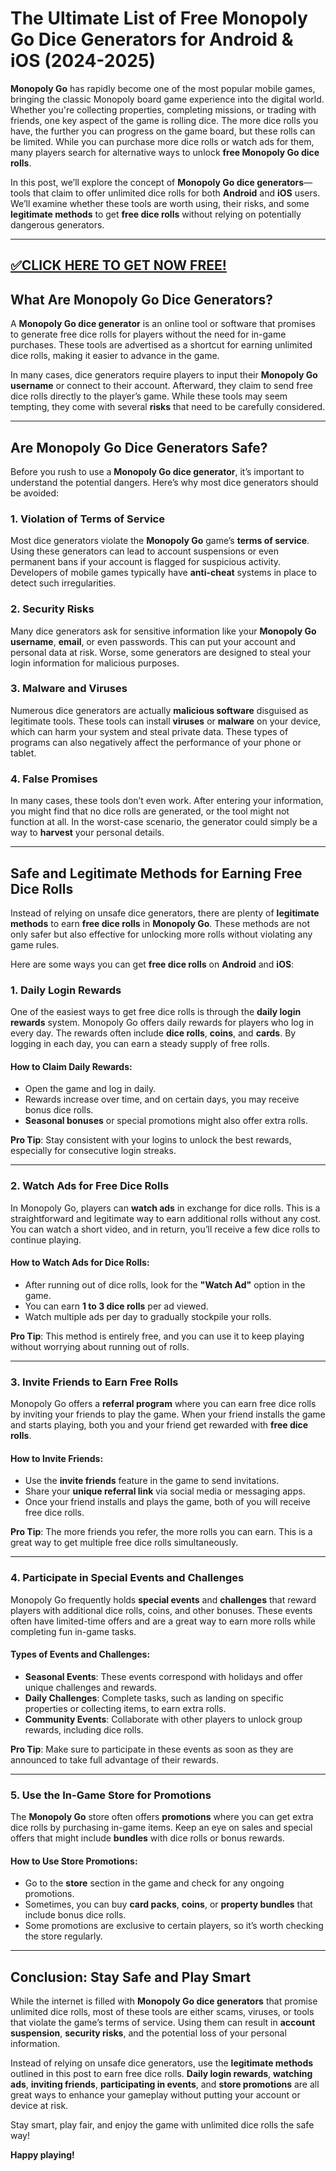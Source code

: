 # The Ultimate List of Free Monopoly Go Dice Generators for Android & iOS (2024-2025)

**Monopoly Go** has rapidly become one of the most popular mobile games, bringing the classic Monopoly board game experience into the digital world. Whether you're collecting properties, completing missions, or trading with friends, one key aspect of the game is rolling dice. The more dice rolls you have, the further you can progress on the game board, but these rolls can be limited. While you can purchase more dice rolls or watch ads for them, many players search for alternative ways to unlock **free Monopoly Go dice rolls**.

In this post, we’ll explore the concept of **Monopoly Go dice generators**—tools that claim to offer unlimited dice rolls for both **Android** and **iOS** users. We’ll examine whether these tools are worth using, their risks, and some **legitimate methods** to get **free dice rolls** without relying on potentially dangerous generators.

--------------------------------------------
[✅CLICK HERE TO GET NOW FREE!](https://freeforyou.xyz/monopolygodice/)
--------------------------------------------

## **What Are Monopoly Go Dice Generators?**

A **Monopoly Go dice generator** is an online tool or software that promises to generate free dice rolls for players without the need for in-game purchases. These tools are advertised as a shortcut for earning unlimited dice rolls, making it easier to advance in the game.

In many cases, dice generators require players to input their **Monopoly Go username** or connect to their account. Afterward, they claim to send free dice rolls directly to the player’s game. While these tools may seem tempting, they come with several **risks** that need to be carefully considered.

---

## **Are Monopoly Go Dice Generators Safe?**

Before you rush to use a **Monopoly Go dice generator**, it’s important to understand the potential dangers. Here’s why most dice generators should be avoided:

### **1. Violation of Terms of Service**
Most dice generators violate the **Monopoly Go** game’s **terms of service**. Using these generators can lead to account suspensions or even permanent bans if your account is flagged for suspicious activity. Developers of mobile games typically have **anti-cheat** systems in place to detect such irregularities.

### **2. Security Risks**
Many dice generators ask for sensitive information like your **Monopoly Go username**, **email**, or even passwords. This can put your account and personal data at risk. Worse, some generators are designed to steal your login information for malicious purposes.

### **3. Malware and Viruses**
Numerous dice generators are actually **malicious software** disguised as legitimate tools. These tools can install **viruses** or **malware** on your device, which can harm your system and steal private data. These types of programs can also negatively affect the performance of your phone or tablet.

### **4. False Promises**
In many cases, these tools don’t even work. After entering your information, you might find that no dice rolls are generated, or the tool might not function at all. In the worst-case scenario, the generator could simply be a way to **harvest** your personal details.

---

## **Safe and Legitimate Methods for Earning Free Dice Rolls**

Instead of relying on unsafe dice generators, there are plenty of **legitimate methods** to earn **free dice rolls** in **Monopoly Go**. These methods are not only safer but also effective for unlocking more rolls without violating any game rules.

Here are some ways you can get **free dice rolls** on **Android** and **iOS**:

### **1. Daily Login Rewards**

One of the easiest ways to get free dice rolls is through the **daily login rewards** system. Monopoly Go offers daily rewards for players who log in every day. The rewards often include **dice rolls**, **coins**, and **cards**. By logging in each day, you can earn a steady supply of free rolls.

#### **How to Claim Daily Rewards:**
- Open the game and log in daily.
- Rewards increase over time, and on certain days, you may receive bonus dice rolls.
- **Seasonal bonuses** or special promotions might also offer extra rolls.

**Pro Tip**: Stay consistent with your logins to unlock the best rewards, especially for consecutive login streaks.

---

### **2. Watch Ads for Free Dice Rolls**

In Monopoly Go, players can **watch ads** in exchange for dice rolls. This is a straightforward and legitimate way to earn additional rolls without any cost. You can watch a short video, and in return, you’ll receive a few dice rolls to continue playing.

#### **How to Watch Ads for Dice Rolls:**
- After running out of dice rolls, look for the **"Watch Ad"** option in the game.
- You can earn **1 to 3 dice rolls** per ad viewed.
- Watch multiple ads per day to gradually stockpile your rolls.

**Pro Tip**: This method is entirely free, and you can use it to keep playing without worrying about running out of rolls.

---

### **3. Invite Friends to Earn Free Rolls**

Monopoly Go offers a **referral program** where you can earn free dice rolls by inviting your friends to play the game. When your friend installs the game and starts playing, both you and your friend get rewarded with **free dice rolls**.

#### **How to Invite Friends:**
- Use the **invite friends** feature in the game to send invitations.
- Share your **unique referral link** via social media or messaging apps.
- Once your friend installs and plays the game, both of you will receive free dice rolls.

**Pro Tip**: The more friends you refer, the more rolls you can earn. This is a great way to get multiple free dice rolls simultaneously.

---

### **4. Participate in Special Events and Challenges**

Monopoly Go frequently holds **special events** and **challenges** that reward players with additional dice rolls, coins, and other bonuses. These events often have limited-time offers and are a great way to earn more rolls while completing fun in-game tasks.

#### **Types of Events and Challenges:**
- **Seasonal Events**: These events correspond with holidays and offer unique challenges and rewards.
- **Daily Challenges**: Complete tasks, such as landing on specific properties or collecting items, to earn extra rolls.
- **Community Events**: Collaborate with other players to unlock group rewards, including dice rolls.

**Pro Tip**: Make sure to participate in these events as soon as they are announced to take full advantage of their rewards.

---

### **5. Use the In-Game Store for Promotions**

The **Monopoly Go** store often offers **promotions** where you can get extra dice rolls by purchasing in-game items. Keep an eye on sales and special offers that might include **bundles** with dice rolls or bonus rewards.

#### **How to Use Store Promotions:**
- Go to the **store** section in the game and check for any ongoing promotions.
- Sometimes, you can buy **card packs**, **coins**, or **property bundles** that include bonus dice rolls.
- Some promotions are exclusive to certain players, so it’s worth checking the store regularly.

---

## **Conclusion: Stay Safe and Play Smart**

While the internet is filled with **Monopoly Go dice generators** that promise unlimited dice rolls, most of these tools are either scams, viruses, or tools that violate the game’s terms of service. Using them can result in **account suspension**, **security risks**, and the potential loss of your personal information. 

Instead of relying on unsafe dice generators, use the **legitimate methods** outlined in this post to earn free dice rolls. **Daily login rewards**, **watching ads**, **inviting friends**, **participating in events**, and **store promotions** are all great ways to enhance your gameplay without putting your account or device at risk.

Stay smart, play fair, and enjoy the game with unlimited dice rolls the safe way!

**Happy playing!**
